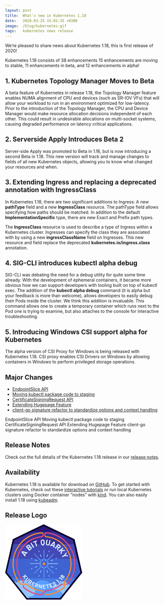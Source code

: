 ```yaml
---
layout: post
title:  What's new in Kubernetes 1.18
date:   2020-03-25 15:01:35 +0300
image:  /blog/kubernetes.gif
tags:   kubernetes news release
---
```

We’re pleased to share news about Kubernetes 1.18, this is first release of 2020! 

Kubernetes 1.18 consists of 38 enhancements 15 enhancements are moving to stable, 11 enhancements in beta, and 12 enhancements in alpha!

## 1. Kubernetes Topology Manager Moves to Beta
A beta feature of Kubernetes in release 1.18, the Topology Manager feature enables NUMA alignment of CPU and devices (such as SR-IOV VFs) that will allow your workload to run in an environment optimized for low-latency. Prior to the introduction of the Topology Manager, the CPU and Device Manager would make resource allocation decisions independent of each other. This could result in undesirable allocations on multi-socket systems, causing degraded performance on latency critical applications.

## 2. Serverside Apply Introduces Beta 2
Server-side Apply was promoted to Beta in 1.16, but is now introducing a second Beta in 1.18. This new version will track and manage changes to fields of all new Kubernetes objects, allowing you to know what changed your resources and when.

## 3. Extending Ingress and replacing a deprecated annotation with IngressClass
In Kubernetes 1.18, there are two significant additions to Ingress: A new __pathType__ field and a new __IngressClass__ resource. The pathType field allows specifying how paths should be matched. In addition to the default __ImplementationSpecific__ type, there are new Exact and Prefix path types.

The __IngressClass__ resource is used to describe a type of Ingress within a Kubernetes cluster. Ingresses can specify the class they are associated with by using a new __ingressClassName__ field on Ingresses. This new resource and field replace the deprecated __kubernetes.io/ingress.class__ annotation.

## 4. SIG-CLI introduces kubectl alpha debug
SIG-CLI was debating the need for a debug utility for quite some time already. With the development of ephemeral containers, it became more obvious how we can support developers with tooling built on top of kubectl exec. The addition of the __kubectl alpha debug__ command (it is alpha but your feedback is more than welcome), allows developers to easily debug their Pods inside the cluster. We think this addition is invaluable. This command allows one to create a temporary container which runs next to the Pod one is trying to examine, but also attaches to the console for interactive troubleshooting.

## 5. Introducing Windows CSI support alpha for Kubernetes
The alpha version of CSI Proxy for Windows is being released with Kubernetes 1.18. CSI proxy enables CSI Drivers on Windows by allowing containers in Windows to perform privileged storage operations.


## Major Changes
<ul><li><a href="https://github.com/kubernetes/enhancements/issues/752" target="_blank">EndpointSlice API</a></li><li><a href="https://github.com/kubernetes/enhancements/issues/1020" target="_blank">Moving kubectl package code to staging</a></li><li><a href="https://github.com/kubernetes/enhancements/issues/1513" target="_blank">CertificateSigningRequest API</a></li><li><a href="https://github.com/kubernetes/enhancements/issues/1539" target="_blank">Extending Hugepage Feature</a></li><li><a href="https://github.com/kubernetes/enhancements/issues/1601" target="_blank">client-go signature refactor to standardize options and context handling</a></li></ul>

EndpointSlice API
Moving kubectl package code to staging
CertificateSigningRequest API
Extending Hugepage Feature
client-go signature refactor to standardize options and context handling

## Release Notes
<p>Check out the full details of the Kubernetes 1.18 release in our <a href="https://github.com/kubernetes/kubernetes/blob/master/CHANGELOG/CHANGELOG-1.18.md" target="_blank">release notes</a>.</p>

## Availability
<p>Kubernetes 1.18 is available for download on <a href="https://github.com/kubernetes/kubernetes/releases/tag/v1.18.0" target="_blank">GitHub</a>. To get started with Kubernetes, check out these <a href="https://kubernetes.io/docs/tutorials/" target="_blank">interactive tutorials</a> or run local Kubernetes clusters using Docker container “nodes” with <a href="https://kind.sigs.k8s.io/" target="_blank">kind</a>. You can also easily install 1.18 using <a href="https://kubernetes.io/docs/setup/independent/create-cluster-kubeadm/" target="_blank">kubeadm</a>.</p>

## Release Logo
<img src="/images/blog/kubernetes-release-logo.png" width="50%">

